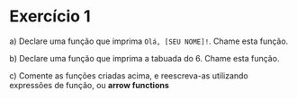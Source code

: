 # Exercício 1

a) Declare uma função que imprima `Olá, [SEU NOME]!`. Chame esta função.

b) Declare uma função que imprima a tabuada do 6. Chame esta função.

c) Comente as funções criadas acima, e reescreva-as utilizando expressões de função, ou __arrow functions__ 